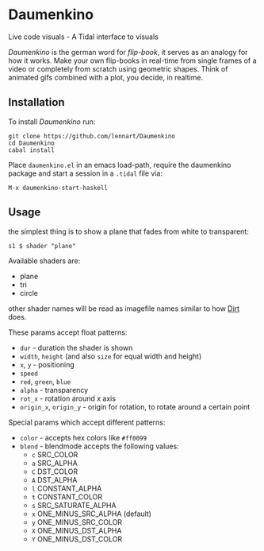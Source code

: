 # Daumenkino
Live code visuals - A Tidal interface to visuals

_Daumenkino_ is the german word for _flip-book_, it serves as an analogy for how it works. Make your own flip-books in real-time from single frames of a video or completely from scratch using geometric shapes. Think of animated gifs combined with a plot, you decide, in realtime.


## Installation

To install _Daumenkino_ run:

```
git clone https://github.com/lennart/Daumenkino
cd Daumenkino
cabal install
```

Place `daumenkino.el` in an emacs load-path, require the daumenkino package and start a session in a `.tidal` file via:

`M-x daumenkino-start-haskell`

## Usage

the simplest thing is to show a plane that fades from white to transparent:

```
s1 $ shader "plane"
```

Available shaders are:

* plane
* tri
* circle

other shader names will be read as imagefile names similar to how [Dirt](https://github.com/tidalcycle/Dirt) does.

These params accept float patterns:

* `dur` - duration the shader is shown
* `width`, `height` (and also `size` for equal width and height)
* `x`, `y` - positioning
* `speed`
* `red`, `green`, `blue`
* `alpha` - transparency
* `rot_x` - rotation around x axis
* `origin_x`, `origin_y` - origin for rotation, to rotate around a certain point

Special params which accept different patterns:

* `color` - accepts hex colors like `#ff0099`
* `blend` - blendmode accepts the following values:
  * `c` SRC_COLOR
  * `a` SRC_ALPHA
  * `C` DST_COLOR
  * `A` DST_ALPHA
  * `l` CONSTANT_ALPHA
  * `t` CONSTANT_COLOR
  * `s` SRC_SATURATE_ALPHA
  * `x` ONE_MINUS_SRC_ALPHA (default)
  * `y` ONE_MINUS_SRC_COLOR
  * `X` ONE_MINUS_DST_ALPHA
  * `Y` ONE_MINUS_DST_COLOR
